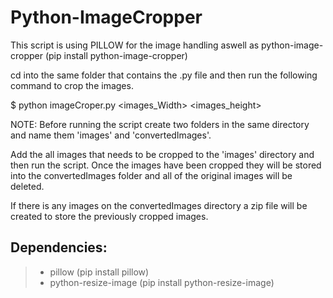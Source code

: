 # Python-ImageCropper

This script is using PILLOW for the image handling aswell as python-image-cropper (pip install python-image-cropper)

cd into the same folder that contains the .py file and then run the following command to crop the images.

$ python imageCroper.py <images_Width> <images_height> 


NOTE: Before running the script create two folders in the same directory and name them 'images' and 'convertedImages'.

Add the all images that needs to be cropped to the 'images' directory and then run the script.
Once the images have been cropped they will be stored into the convertedImages folder and all of the original images will be deleted.

If there is any images on the convertedImages directory a zip file will be created to store the previously cropped images. 

## Dependencies: 
> - pillow (pip install pillow)
> - python-resize-image (pip install python-resize-image)
